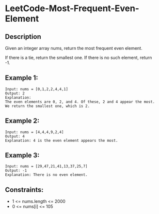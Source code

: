 # LeetCode-Most-Frequent-Even-Element

## Description 

Given an integer array nums, return the most frequent even element.

If there is a tie, return the smallest one. If there is no such element, return -1.


## Example 1:

```
Input: nums = [0,1,2,2,4,4,1]
Output: 2
Explanation:
The even elements are 0, 2, and 4. Of these, 2 and 4 appear the most.
We return the smallest one, which is 2.

```
## Example 2:

```
Input: nums = [4,4,4,9,2,4]
Output: 4
Explanation: 4 is the even element appears the most.
```

## Example 3:

```
Input: nums = [29,47,21,41,13,37,25,7]
Output: -1
Explanation: There is no even element.
```


## Constraints:

* 1 <= nums.length <= 2000
* 0 <= nums[i] <= 105
